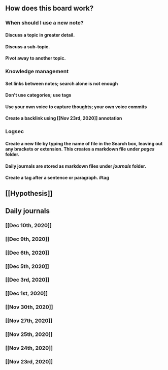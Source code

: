 ## How does this board work?
### When should I use a new note?
#### Discuss a topic in greater detail.
#### Discuss a sub-topic.
#### Pivot away to another topic.
### Knowledge management
#### Set links between notes; search alone is not enough
#### Don't use categories; use tags
#### Use your own voice to capture thoughts; your own voice commits
#### Create a backlink using [[Nov 23rd, 2020]] annotation
### Logsec
#### Create a new file by typing the name of file in the Search box, leaving out any brackets or extension. This creates a markdown file under _pages_ folder.
#### Daily journals are stored as markdown files under _journals_ folder.
#### Create a tag after a sentence or paragraph. #tag
####
###
## [[Hypothesis]]
## Daily journals
### [[Dec 10th, 2020]]
### [[Dec 9th, 2020]]
### [[Dec 6th, 2020]]
### [[Dec 5th, 2020]]
### [[Dec 3rd, 2020]]
### [[Dec 1st, 2020]]
### [[Nov 30th, 2020]]
### [[Nov 27th, 2020]]
### [[Nov 25th, 2020]]
### [[Nov 24th, 2020]]
### [[Nov 23rd, 2020]]
##
